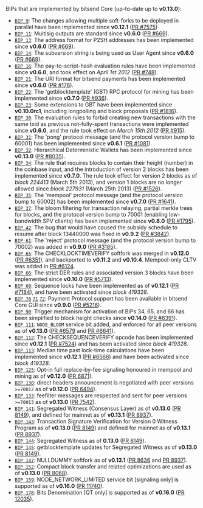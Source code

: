 BIPs that are implemented by bitsend Core (up-to-date up to **v0.13.0**):

* [`BIP 9`](https://github.com/bitsend/bips/blob/master/bip-0009.mediawiki): The changes allowing multiple soft-forks to be deployed in parallel have been implemented since **v0.12.1**  ([PR #7575](https://github.com/bitsend/bitsend/pull/7575))
* [`BIP 11`](https://github.com/bitsend/bips/blob/master/bip-0011.mediawiki): Multisig outputs are standard since **v0.6.0** ([PR #669](https://github.com/bitsend/bitsend/pull/669)).
* [`BIP 13`](https://github.com/bitsend/bips/blob/master/bip-0013.mediawiki): The address format for P2SH addresses has been implemented since **v0.6.0** ([PR #669](https://github.com/bitsend/bitsend/pull/669)).
* [`BIP 14`](https://github.com/bitsend/bips/blob/master/bip-0014.mediawiki): The subversion string is being used as User Agent since **v0.6.0** ([PR #669](https://github.com/bitsend/bitsend/pull/669)).
* [`BIP 16`](https://github.com/bitsend/bips/blob/master/bip-0016.mediawiki): The pay-to-script-hash evaluation rules have been implemented since **v0.6.0**, and took effect on *April 1st 2012* ([PR #748](https://github.com/bitsend/bitsend/pull/748)).
* [`BIP 21`](https://github.com/bitsend/bips/blob/master/bip-0021.mediawiki): The URI format for bitsend payments has been implemented since **v0.6.0** ([PR #176](https://github.com/bitsend/bitsend/pull/176)).
* [`BIP 22`](https://github.com/bitsend/bips/blob/master/bip-0022.mediawiki): The 'getblocktemplate' (GBT) RPC protocol for mining has been implemented since **v0.7.0** ([PR #936](https://github.com/bitsend/bitsend/pull/936)).
* [`BIP 23`](https://github.com/bitsend/bips/blob/master/bip-0023.mediawiki): Some extensions to GBT have been implemented since **v0.10.0rc1**, including longpolling and block proposals ([PR #1816](https://github.com/bitsend/bitsend/pull/1816)).
* [`BIP 30`](https://github.com/bitsend/bips/blob/master/bip-0030.mediawiki): The evaluation rules to forbid creating new transactions with the same txid as previous not-fully-spent transactions were implemented since **v0.6.0**, and the rule took effect on *March 15th 2012* ([PR #915](https://github.com/bitsend/bitsend/pull/915)).
* [`BIP 31`](https://github.com/bitsend/bips/blob/master/bip-0031.mediawiki): The 'pong' protocol message (and the protocol version bump to 60001) has been implemented since **v0.6.1** ([PR #1081](https://github.com/bitsend/bitsend/pull/1081)).
* [`BIP 32`](https://github.com/bitsend/bips/blob/master/bip-0032.mediawiki): Hierarchical Deterministic Wallets has been implemented since **v0.13.0** ([PR #8035](https://github.com/bitsend/bitsend/pull/8035)).
* [`BIP 34`](https://github.com/bitsend/bips/blob/master/bip-0034.mediawiki): The rule that requires blocks to contain their height (number) in the coinbase input, and the introduction of version 2 blocks has been implemented since **v0.7.0**. The rule took effect for version 2 blocks as of *block 224413* (March 5th 2013), and version 1 blocks are no longer allowed since *block 227931* (March 25th 2013) ([PR #1526](https://github.com/bitsend/bitsend/pull/1526)).
* [`BIP 35`](https://github.com/bitsend/bips/blob/master/bip-0035.mediawiki): The 'mempool' protocol message (and the protocol version bump to 60002) has been implemented since **v0.7.0** ([PR #1641](https://github.com/bitsend/bitsend/pull/1641)).
* [`BIP 37`](https://github.com/bitsend/bips/blob/master/bip-0037.mediawiki): The bloom filtering for transaction relaying, partial merkle trees for blocks, and the protocol version bump to 70001 (enabling low-bandwidth SPV clients) has been implemented since **v0.8.0** ([PR #1795](https://github.com/bitsend/bitsend/pull/1795)).
* [`BIP 42`](https://github.com/bitsend/bips/blob/master/bip-0042.mediawiki): The bug that would have caused the subsidy schedule to resume after block 13440000 was fixed in **v0.9.2** ([PR #3842](https://github.com/bitsend/bitsend/pull/3842)).
* [`BIP 61`](https://github.com/bitsend/bips/blob/master/bip-0061.mediawiki): The 'reject' protocol message (and the protocol version bump to 70002) was added in **v0.9.0** ([PR #3185](https://github.com/bitsend/bitsend/pull/3185)).
* [`BIP 65`](https://github.com/bitsend/bips/blob/master/bip-0065.mediawiki): The CHECKLOCKTIMEVERIFY softfork was merged in **v0.12.0** ([PR #6351](https://github.com/bitsend/bitsend/pull/6351)), and backported to **v0.11.2** and **v0.10.4**. Mempool-only CLTV was added in [PR #6124](https://github.com/bitsend/bitsend/pull/6124).
* [`BIP 66`](https://github.com/bitsend/bips/blob/master/bip-0066.mediawiki): The strict DER rules and associated version 3 blocks have been implemented since **v0.10.0** ([PR #5713](https://github.com/bitsend/bitsend/pull/5713)).
* [`BIP 68`](https://github.com/bitsend/bips/blob/master/bip-0068.mediawiki): Sequence locks have been implemented as of **v0.12.1**  ([PR #7184](https://github.com/bitsend/bitsend/pull/7184)), and have been activated since *block 419328*.
* [`BIP 70`](https://github.com/bitsend/bips/blob/master/bip-0070.mediawiki) [`71`](https://github.com/bitsend/bips/blob/master/bip-0071.mediawiki) [`72`](https://github.com/bitsend/bips/blob/master/bip-0072.mediawiki): Payment Protocol support has been available in bitsend Core GUI since **v0.9.0** ([PR #5216](https://github.com/bitsend/bitsend/pull/5216)).
* [`BIP 90`](https://github.com/bitsend/bips/blob/master/bip-0090.mediawiki): Trigger mechanism for activation of BIPs 34, 65, and 66 has been simplified to block height checks since **v0.14.0** ([PR #8391](https://github.com/bitsend/bitsend/pull/8391)).
* [`BIP 111`](https://github.com/bitsend/bips/blob/master/bip-0111.mediawiki): `NODE_BLOOM` service bit added, and enforced for all peer versions as of **v0.13.0** ([PR #6579](https://github.com/bitsend/bitsend/pull/6579) and [PR #6641](https://github.com/bitsend/bitsend/pull/6641)).
* [`BIP 112`](https://github.com/bitsend/bips/blob/master/bip-0112.mediawiki): The CHECKSEQUENCEVERIFY opcode has been implemented since **v0.12.1** ([PR #7524](https://github.com/bitsend/bitsend/pull/7524)) and has been activated since *block 419328*.
* [`BIP 113`](https://github.com/bitsend/bips/blob/master/bip-0113.mediawiki): Median time past lock-time calculations have been implemented since **v0.12.1** ([PR #6566](https://github.com/bitsend/bitsend/pull/6566)) and have been activated since *block 419328*.
* [`BIP 125`](https://github.com/bitsend/bips/blob/master/bip-0125.mediawiki): Opt-in full replace-by-fee signaling honoured in mempool and mining as of **v0.12.0** ([PR 6871](https://github.com/bitsend/bitsend/pull/6871)).
* [`BIP 130`](https://github.com/bitsend/bips/blob/master/bip-0130.mediawiki): direct headers announcement is negotiated with peer versions `>=70012` as of **v0.12.0** ([PR 6494](https://github.com/bitsend/bitsend/pull/6494)).
* [`BIP 133`](https://github.com/bitsend/bips/blob/master/bip-0133.mediawiki): feefilter messages are respected and sent for peer versions `>=70013` as of **v0.13.0** ([PR 7542](https://github.com/bitsend/bitsend/pull/7542)).
* [`BIP 141`](https://github.com/bitsend/bips/blob/master/bip-0141.mediawiki): Segregated Witness (Consensus Layer) as of **v0.13.0** ([PR 8149](https://github.com/bitsend/bitsend/pull/8149)), and defined for mainnet as of **v0.13.1** ([PR 8937](https://github.com/bitsend/bitsend/pull/8937)).
* [`BIP 143`](https://github.com/bitsend/bips/blob/master/bip-0143.mediawiki): Transaction Signature Verification for Version 0 Witness Program as of **v0.13.0** ([PR 8149](https://github.com/bitsend/bitsend/pull/8149)) and defined for mainnet as of **v0.13.1** ([PR 8937](https://github.com/bitsend/bitsend/pull/8937)).
* [`BIP 144`](https://github.com/bitsend/bips/blob/master/bip-0144.mediawiki): Segregated Witness as of **0.13.0** ([PR 8149](https://github.com/bitsend/bitsend/pull/8149)).
* [`BIP 145`](https://github.com/bitsend/bips/blob/master/bip-0145.mediawiki): getblocktemplate updates for Segregated Witness as of **v0.13.0** ([PR 8149](https://github.com/bitsend/bitsend/pull/8149)).
* [`BIP 147`](https://github.com/bitsend/bips/blob/master/bip-0147.mediawiki): NULLDUMMY softfork as of **v0.13.1** ([PR 8636](https://github.com/bitsend/bitsend/pull/8636) and [PR 8937](https://github.com/bitsend/bitsend/pull/8937)).
* [`BIP 152`](https://github.com/bitsend/bips/blob/master/bip-0152.mediawiki): Compact block transfer and related optimizations are used as of **v0.13.0** ([PR 8068](https://github.com/bitsend/bitsend/pull/8068)).
* [`BIP 159`](https://github.com/bitsend/bips/blob/master/bip-0159.mediawiki): NODE_NETWORK_LIMITED service bit [signaling only] is supported as of **v0.16.0** ([PR 11740](https://github.com/bitsend/bitsend/pull/11740)).
* [`BIP 176`](https://github.com/bitsend/bips/blob/master/bip-0176.mediawiki): Bits Denomination [QT only] is supported as of **v0.16.0** ([PR 12035](https://github.com/bitsend/bitsend/pull/12035)).
